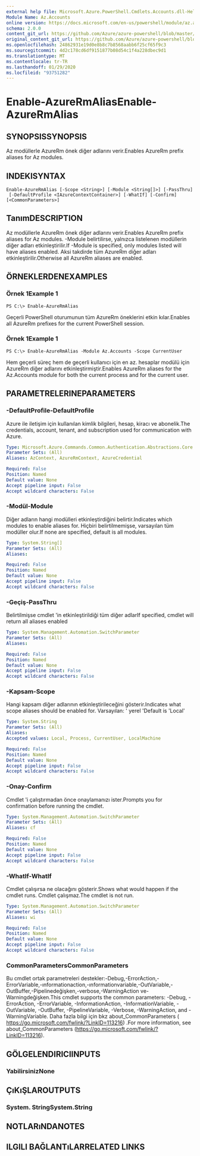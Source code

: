 ```yaml
---
external help file: Microsoft.Azure.PowerShell.Cmdlets.Accounts.dll-Help.xml
Module Name: Az.Accounts
online version: https://docs.microsoft.com/en-us/powershell/module/az.accounts/enable-azurermalias
schema: 2.0.0
content_git_url: https://github.com/Azure/azure-powershell/blob/master/src/Accounts/Accounts/help/Enable-AzureRmAlias.md
original_content_git_url: https://github.com/Azure/azure-powershell/blob/master/src/Accounts/Accounts/help/Enable-AzureRmAlias.md
ms.openlocfilehash: 24862931e19d0e8b8c7b8568aabb6f25cf65f9c3
ms.sourcegitcommit: 4d2c178cd6df9151877b08d54c1f4a228dbec9d1
ms.translationtype: MT
ms.contentlocale: tr-TR
ms.lasthandoff: 01/29/2020
ms.locfileid: "93751282"
---
```

# <span data-ttu-id="ba355-101">Enable-AzureRmAlias</span><span class="sxs-lookup"><span data-stu-id="ba355-101">Enable-AzureRmAlias</span></span>

## <span data-ttu-id="ba355-102">SYNOPSIS</span><span class="sxs-lookup"><span data-stu-id="ba355-102">SYNOPSIS</span></span>
<span data-ttu-id="ba355-103">Az modüllerle AzureRm önek diğer adlarını verir.</span><span class="sxs-lookup"><span data-stu-id="ba355-103">Enables AzureRm prefix aliases for Az modules.</span></span>

## <span data-ttu-id="ba355-104">INDEKI</span><span class="sxs-lookup"><span data-stu-id="ba355-104">SYNTAX</span></span>

```
Enable-AzureRmAlias [-Scope <String>] [-Module <String[]>] [-PassThru]
 [-DefaultProfile <IAzureContextContainer>] [-WhatIf] [-Confirm] [<CommonParameters>]
```

## <span data-ttu-id="ba355-105">Tanım</span><span class="sxs-lookup"><span data-stu-id="ba355-105">DESCRIPTION</span></span>
<span data-ttu-id="ba355-106">Az modüllerle AzureRm önek diğer adlarını verir.</span><span class="sxs-lookup"><span data-stu-id="ba355-106">Enables AzureRm prefix aliases for Az modules.</span></span> <span data-ttu-id="ba355-107">-Module belirtilirse, yalnızca listelenen modüllerin diğer adları etkinleştirilir.</span><span class="sxs-lookup"><span data-stu-id="ba355-107">If -Module is specified, only modules listed will have aliases enabled.</span></span> <span data-ttu-id="ba355-108">Aksi takdirde tüm AzureRm diğer adları etkinleştirilir.</span><span class="sxs-lookup"><span data-stu-id="ba355-108">Otherwise all AzureRm aliases are enabled.</span></span>

## <span data-ttu-id="ba355-109">ÖRNEKLERDEN</span><span class="sxs-lookup"><span data-stu-id="ba355-109">EXAMPLES</span></span>

### <span data-ttu-id="ba355-110">Örnek 1</span><span class="sxs-lookup"><span data-stu-id="ba355-110">Example 1</span></span>
```
PS C:\> Enable-AzureRmAlias
```

<span data-ttu-id="ba355-111">Geçerli PowerShell oturumunun tüm AzureRm öneklerini etkin kılar.</span><span class="sxs-lookup"><span data-stu-id="ba355-111">Enables all AzureRm prefixes for the current PowerShell session.</span></span>

### <span data-ttu-id="ba355-112">Örnek 1</span><span class="sxs-lookup"><span data-stu-id="ba355-112">Example 1</span></span>
```
PS C:\> Enable-AzureRmAlias -Module Az.Accounts -Scope CurrentUser
```

<span data-ttu-id="ba355-113">Hem geçerli süreç hem de geçerli kullanıcı için en az. hesaplar modülü için AzureRm diğer adlarını etkinleştirmiştir.</span><span class="sxs-lookup"><span data-stu-id="ba355-113">Enables AzureRm aliases for the Az.Accounts module for both the current process and for the current user.</span></span>

## <span data-ttu-id="ba355-114">PARAMETRELERINE</span><span class="sxs-lookup"><span data-stu-id="ba355-114">PARAMETERS</span></span>

### <span data-ttu-id="ba355-115">-DefaultProfile</span><span class="sxs-lookup"><span data-stu-id="ba355-115">-DefaultProfile</span></span>
<span data-ttu-id="ba355-116">Azure ile iletişim için kullanılan kimlik bilgileri, hesap, kiracı ve abonelik.</span><span class="sxs-lookup"><span data-stu-id="ba355-116">The credentials, account, tenant, and subscription used for communication with Azure.</span></span>

```yaml
Type: Microsoft.Azure.Commands.Common.Authentication.Abstractions.Core.IAzureContextContainer
Parameter Sets: (All)
Aliases: AzContext, AzureRmContext, AzureCredential

Required: False
Position: Named
Default value: None
Accept pipeline input: False
Accept wildcard characters: False
```

### <span data-ttu-id="ba355-117">-Modül</span><span class="sxs-lookup"><span data-stu-id="ba355-117">-Module</span></span>
<span data-ttu-id="ba355-118">Diğer adların hangi modülleri etkinleştirdiğini belirtir.</span><span class="sxs-lookup"><span data-stu-id="ba355-118">Indicates which modules to enable aliases for.</span></span>
<span data-ttu-id="ba355-119">Hiçbiri belirtilmemişse, varsayılan tüm modüller olur.</span><span class="sxs-lookup"><span data-stu-id="ba355-119">If none are specified, default is all modules.</span></span>

```yaml
Type: System.String[]
Parameter Sets: (All)
Aliases:

Required: False
Position: Named
Default value: None
Accept pipeline input: False
Accept wildcard characters: False
```

### <span data-ttu-id="ba355-120">-Geçiş</span><span class="sxs-lookup"><span data-stu-id="ba355-120">-PassThru</span></span>
<span data-ttu-id="ba355-121">Belirtilmişse cmdlet 'in etkinleştirildiği tüm diğer adlar</span><span class="sxs-lookup"><span data-stu-id="ba355-121">If specified, cmdlet will return all aliases enabled</span></span>

```yaml
Type: System.Management.Automation.SwitchParameter
Parameter Sets: (All)
Aliases:

Required: False
Position: Named
Default value: None
Accept pipeline input: False
Accept wildcard characters: False
```

### <span data-ttu-id="ba355-122">-Kapsam</span><span class="sxs-lookup"><span data-stu-id="ba355-122">-Scope</span></span>
<span data-ttu-id="ba355-123">Hangi kapsam diğer adlarının etkinleştirileceğini gösterir.</span><span class="sxs-lookup"><span data-stu-id="ba355-123">Indicates what scope aliases should be enabled for.</span></span> <span data-ttu-id="ba355-124">Varsayılan: ' yerel '</span><span class="sxs-lookup"><span data-stu-id="ba355-124">Default is 'Local'</span></span>

```yaml
Type: System.String
Parameter Sets: (All)
Aliases:
Accepted values: Local, Process, CurrentUser, LocalMachine

Required: False
Position: Named
Default value: None
Accept pipeline input: False
Accept wildcard characters: False
```

### <span data-ttu-id="ba355-125">-Onay</span><span class="sxs-lookup"><span data-stu-id="ba355-125">-Confirm</span></span>
<span data-ttu-id="ba355-126">Cmdlet 'i çalıştırmadan önce onaylamanızı ister.</span><span class="sxs-lookup"><span data-stu-id="ba355-126">Prompts you for confirmation before running the cmdlet.</span></span>

```yaml
Type: System.Management.Automation.SwitchParameter
Parameter Sets: (All)
Aliases: cf

Required: False
Position: Named
Default value: None
Accept pipeline input: False
Accept wildcard characters: False
```

### <span data-ttu-id="ba355-127">-WhatIf</span><span class="sxs-lookup"><span data-stu-id="ba355-127">-WhatIf</span></span>
<span data-ttu-id="ba355-128">Cmdlet çalışırsa ne olacağını gösterir.</span><span class="sxs-lookup"><span data-stu-id="ba355-128">Shows what would happen if the cmdlet runs.</span></span>
<span data-ttu-id="ba355-129">Cmdlet çalışmaz.</span><span class="sxs-lookup"><span data-stu-id="ba355-129">The cmdlet is not run.</span></span>

```yaml
Type: System.Management.Automation.SwitchParameter
Parameter Sets: (All)
Aliases: wi

Required: False
Position: Named
Default value: None
Accept pipeline input: False
Accept wildcard characters: False
```

### <span data-ttu-id="ba355-130">CommonParameters</span><span class="sxs-lookup"><span data-stu-id="ba355-130">CommonParameters</span></span>
<span data-ttu-id="ba355-131">Bu cmdlet ortak parametreleri destekler:-Debug,-ErrorAction,-ErrorVariable,-ınformationaction,-ınformationvariable,-OutVariable,-OutBuffer,-Pipelinedeğişken,-verbose,-WarningAction ve-Warningdeğişken.</span><span class="sxs-lookup"><span data-stu-id="ba355-131">This cmdlet supports the common parameters: -Debug, -ErrorAction, -ErrorVariable, -InformationAction, -InformationVariable, -OutVariable, -OutBuffer, -PipelineVariable, -Verbose, -WarningAction, and -WarningVariable.</span></span> <span data-ttu-id="ba355-132">Daha fazla bilgi için bkz about_CommonParameters ( https://go.microsoft.com/fwlink/?LinkID=113216) .</span><span class="sxs-lookup"><span data-stu-id="ba355-132">For more information, see about_CommonParameters (https://go.microsoft.com/fwlink/?LinkID=113216).</span></span>

## <span data-ttu-id="ba355-133">GÖLGELENDIRICI</span><span class="sxs-lookup"><span data-stu-id="ba355-133">INPUTS</span></span>

### <span data-ttu-id="ba355-134">Yabilirsiniz</span><span class="sxs-lookup"><span data-stu-id="ba355-134">None</span></span>

## <span data-ttu-id="ba355-135">ÇıKıŞLAR</span><span class="sxs-lookup"><span data-stu-id="ba355-135">OUTPUTS</span></span>

### <span data-ttu-id="ba355-136">System. String</span><span class="sxs-lookup"><span data-stu-id="ba355-136">System.String</span></span>

## <span data-ttu-id="ba355-137">NOTLARıNDA</span><span class="sxs-lookup"><span data-stu-id="ba355-137">NOTES</span></span>

## <span data-ttu-id="ba355-138">ILGILI BAĞLANTıLAR</span><span class="sxs-lookup"><span data-stu-id="ba355-138">RELATED LINKS</span></span>
